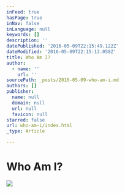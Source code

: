 ```yaml
---
inFeed: true
hasPage: true
inNav: false
inLanguage: null
keywords: []
description: ''
datePublished: '2016-05-09T22:15:49.122Z'
dateModified: '2016-05-09T22:15:13.058Z'
title: Who Am I?
author:
  - name: ''
    url: ''
sourcePath: _posts/2016-05-09-who-am-i.md
authors: []
publisher:
  name: null
  domain: null
  url: null
  favicon: null
starred: false
url: who-am-i/index.html
_type: Article

---
```

# Who Am I?
![](https://s3-us-west-2.amazonaws.com/the-grid-img/p/af87b706985e42ec238102a7425fadf7a1a6567b.jpg)